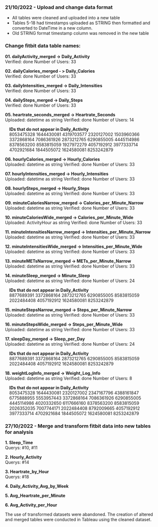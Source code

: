 ### 21/10/2022 - Upload and change data format
- All tables were cleaned and uploaded into a new table 
- Tables 5-18 had timestamps uploaded as STRING then formatted and converted to DateTime in a new column.
- Old STRING format timestamp column was removed in the new table

### Change fitbit data table names:
**01. dailyActivity_merged -> Daily_Activity** <br />
Verified: done
Number of Users: 33

**02. dailyCalories_merged - > Daily_Calories** <br />
Verified: done
Number of Users: 33

**03. dailyIntensities_merged -> Daily_Intensities** <br />
Verified: done
Number of Users: 33

**04. dailySteps_merged -> Daily_Steps** <br />
Verified: done
Number of Users: 33

**05. heartrate_seconds_merged -> Heartrate_Seconds** <br />
Uploaded: datetime as string
Verified: done
Number of Users: 14

&emsp;**IDs that do not appear in Daily_Activity** <br />
&emsp;8053475328	1644430081	4319703577	2320127002	1503960366 <br />
&emsp;3372868164	7086361926	2873212765	6290855005	4445114986 <br />
&emsp;8378563200	8583815059	1927972279	4057192912	3977333714 <br />
&emsp;4702921684	1844505072	1624580081	8253242879 <br />

**06. hourlyCalories_merged -> Hourly_Calories** <br />
Uploaded: datetime as string
Verified: done
Number of Users: 33

**07. hourlyIntensities_merged -> Hourly_Intensities** <br />
Uploaded: datetime as string
Verified: done
Number of Users: 33

**08. hourlySteps_merged -> Hourly_Steps** <br />
Uploaded: datetime as string
Verified: done
Number of Users: 33

**09. minuteCaloriesNarrow_merged -> Calories_per_Minute_Narrow** <br />
Uploaded: datetime as string
Verified: done
Number of Users: 33

**10. minuteCaloriesWide_merged -> Calories_per_Minute_Wide** <br />
Uploaded: ActivityHour as string
Verified: done
Number of Users: 33

**11. minuteIntensitiesNarrow_merged -> Intensities_per_Minute_Narrow** <br />
Uploaded: datetime as string
Verified: done
Number of Users: 33

**12. minuteIntensitiesWide_merged -> Intensities_per_Minute_Wide** <br />
Uploaded: datetime as string
Verified: done
Number of Users: 33

**13. minuteMETsNarrow_merged -> METs_per_Minute_Narrow** <br />
Uploaded: datetime as string
Verified: done
Number of Users: 33

**14. minuteSleep_merged -> Minute_Sleep** <br />
Uploaded: datetime as string
Verified: done
Number of Users: 24

&emsp;**IDs that do not appear in Daily_Activity** <br />
&emsp;8877689391	3372868164	2873212765	6290855005	8583815059 <br />
&emsp;2022484408	4057192912	1624580081	8253242879 <br />

**15. minuteStepsNarrow_merged -> Steps_per_Minute_Narrow** <br />
Uploaded: datetime as string
Verified: done
Number of Users: 33

**16. minuteStepsWide_merged -> Steps_per_Minute_Wide** <br />
Uploaded: datetime as string
Verified: done
Number of Users: 33

**17. sleepDay_merged -> Sleep_per_Day** <br />
Uploaded: datetime as string
Verified: done
Number of Users: 24

&emsp;**IDs that do not appear in Daily_Activity** <br />
&emsp;8877689391	3372868164	2873212765	6290855005	8583815059 <br />
&emsp;2022484408	4057192912	1624580081	8253242879 <br />


**18. weightLogInfo_merged -> Weight_Log_Info** <br />
Uploaded: datetime as string
Verified: done
Number of Users: 8

&emsp;**IDs that do not appear in Daily_Activity** <br />
&emsp;8053475328	1644430081	2320127002	2347167796	4388161847 <br />
&emsp;6775888955	5553957443	3372868164	7086361926	6290855005 <br />
&emsp;4445114986	4020332650	6117666160	8378563200	8583815059 <br />
&emsp;2026352035	7007744171	2022484408	8792009665	4057192912 <br />
&emsp;3977333714	4702921684	1844505072	1624580081	8253242879 <br />

### 27/10/2022 - Merge and transform fitbit data into new tables for analysis

**1. Sleep_Time** <br />
Querys: #10, #11

**2. Hourly_Activity** <br />
Querys: #14

**3. Heartrate_by_Hour** <br />
Querys: #18

**4. Daily_Activity_Avg_by_Week** <br />

**5. Avg_Heartrate_per_Minute** <br />

**6. Avg_Activity_per_Hour** <br />

The use of transformed datasets were abandoned. The creation of altered and merged tables were conducted in Tableau using the cleaned dataset. 
